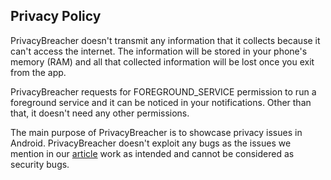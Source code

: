 ## Privacy Policy

PrivacyBreacher doesn't transmit any information that it collects because it can't access the internet. The information will be stored in your phone's memory (RAM) and all that collected information will be lost once you exit from the app.

PrivacyBreacher requests for FOREGROUND_SERVICE permission to run a foreground service and it can be noticed in your notifications. Other than that, it doesn't need any other permissions.

The main purpose of PrivacyBreacher is to showcase privacy issues in Android. PrivacyBreacher doesn't exploit any bugs as the issues we mention in our [article](https://github.com/databurn-in/Android-Privacy-Issues) work as intended and cannot be considered as security bugs.


